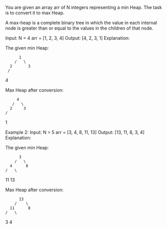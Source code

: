 You are given an array arr of N integers representing a min Heap. The task is to convert it to max Heap.

A max-heap is a complete binary tree in which the value in each internal node is greater than or equal to the values in the children of that node.

Input:
N = 4
arr = [1, 2, 3, 4]
Output:
[4, 2, 3, 1]
Explanation:

The given min Heap:

          1
        /   \
      2       3
     /

4

Max Heap after conversion:

         4
       /   \
      2     3
    /

1

Example 2:
Input:
N = 5
arr = [3, 4, 8, 11, 13]
Output:
[13, 11, 8, 3, 4]
Explanation:

The given min Heap:

          3
        /   \
      4      8
    /   \

11 13

Max Heap after conversion:

          13
        /    \
      11      8
    /   \

3 4
